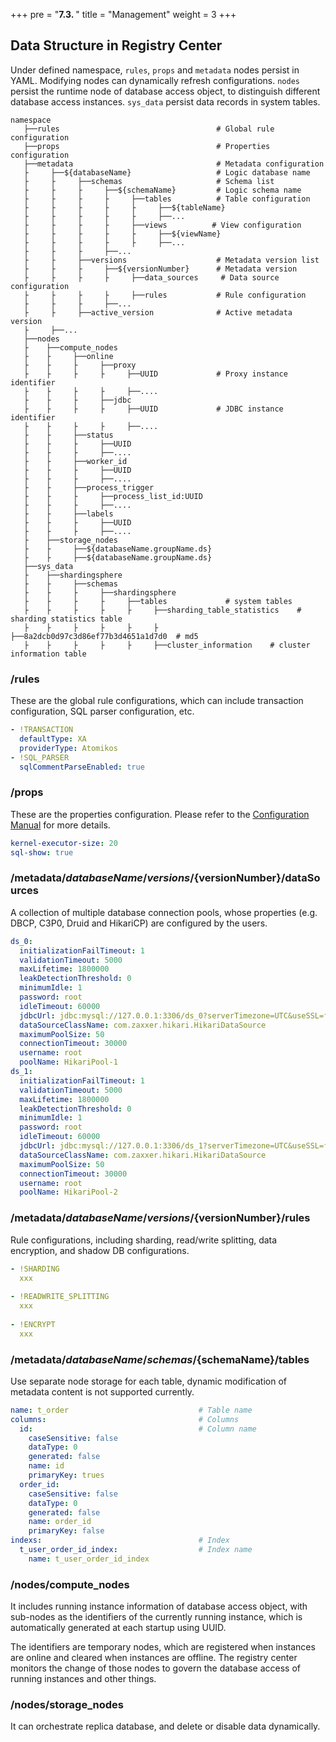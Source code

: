 +++
pre = "<b>7.3. </b>"
title = "Management"
weight = 3
+++

## Data Structure in Registry Center

Under defined namespace, `rules`, `props` and `metadata` nodes persist in YAML. Modifying nodes can dynamically refresh configurations. 
`nodes` persist the runtime node of database access object, to distinguish different database access instances.
`sys_data` persist data records in system tables.

```
namespace
   ├──rules                                   # Global rule configuration
   ├──props                                   # Properties configuration
   ├──metadata                                # Metadata configuration
   ├     ├──${databaseName}                   # Logic database name
   ├     ├     ├──schemas                     # Schema list   
   ├     ├     ├     ├──${schemaName}         # Logic schema name
   ├     ├     ├     ├     ├──tables          # Table configuration
   ├     ├     ├     ├     ├     ├──${tableName} 
   ├     ├     ├     ├     ├     ├──...  
   ├     ├     ├     ├     ├──views          # View configuration
   ├     ├     ├     ├     ├     ├──${viewName} 
   ├     ├     ├     ├     ├     ├──...  
   ├     ├     ├     ├──...    
   ├     ├     ├──versions                    # Metadata version list      
   ├     ├     ├     ├──${versionNumber}      # Metadata version
   ├     ├     ├     ├     ├──data_sources     # Data source configuration
   ├     ├     ├     ├     ├──rules           # Rule configuration  
   ├     ├     ├     ├──...
   ├     ├     ├──active_version              # Active metadata version
   ├     ├──...      
   ├──nodes
   ├    ├──compute_nodes
   ├    ├     ├──online
   ├    ├     ├     ├──proxy
   ├    ├     ├     ├     ├──UUID             # Proxy instance identifier
   ├    ├     ├     ├     ├──....
   ├    ├     ├     ├──jdbc
   ├    ├     ├     ├     ├──UUID             # JDBC instance identifier
   ├    ├     ├     ├     ├──....   
   ├    ├     ├──status
   ├    ├     ├     ├──UUID                   
   ├    ├     ├     ├──....
   ├    ├     ├──worker_id
   ├    ├     ├     ├──UUID
   ├    ├     ├     ├──....
   ├    ├     ├──process_trigger
   ├    ├     ├     ├──process_list_id:UUID
   ├    ├     ├     ├──....
   ├    ├     ├──labels                      
   ├    ├     ├     ├──UUID
   ├    ├     ├     ├──....               
   ├    ├──storage_nodes                       
   ├    ├     ├──${databaseName.groupName.ds} 
   ├    ├     ├──${databaseName.groupName.ds}
   ├──sys_data
   ├    ├──shardingsphere
   ├    ├     ├──schemas
   ├    ├     ├     ├──shardingsphere
   ├    ├     ├     ├     ├──tables             # system tables
   ├    ├     ├     ├     ├     ├──sharding_table_statistics    # sharding statistics table
   ├    ├     ├     ├     ├     ├     ├──8a2dcb0d97c3d86ef77b3d4651a1d7d0  # md5
   ├    ├     ├     ├     ├     ├──cluster_information    # cluster information table
```

### /rules

These are the global rule configurations, which can include transaction configuration, SQL parser configuration, etc.

```yaml
- !TRANSACTION
  defaultType: XA
  providerType: Atomikos
- !SQL_PARSER
  sqlCommentParseEnabled: true
```

### /props

These are the properties configuration. Please refer to the [Configuration Manual](/en/user-manual/shardingsphere-jdbc/props/) for more details.

```yaml
kernel-executor-size: 20
sql-show: true
```

### /metadata/${databaseName}/versions/${versionNumber}/dataSources

A collection of multiple database connection pools, whose properties (e.g. DBCP, C3P0, Druid and HikariCP) are configured by the users.

```yaml
ds_0:
  initializationFailTimeout: 1
  validationTimeout: 5000
  maxLifetime: 1800000
  leakDetectionThreshold: 0
  minimumIdle: 1
  password: root
  idleTimeout: 60000
  jdbcUrl: jdbc:mysql://127.0.0.1:3306/ds_0?serverTimezone=UTC&useSSL=false
  dataSourceClassName: com.zaxxer.hikari.HikariDataSource
  maximumPoolSize: 50
  connectionTimeout: 30000
  username: root
  poolName: HikariPool-1
ds_1:
  initializationFailTimeout: 1
  validationTimeout: 5000
  maxLifetime: 1800000
  leakDetectionThreshold: 0
  minimumIdle: 1
  password: root
  idleTimeout: 60000
  jdbcUrl: jdbc:mysql://127.0.0.1:3306/ds_1?serverTimezone=UTC&useSSL=false
  dataSourceClassName: com.zaxxer.hikari.HikariDataSource
  maximumPoolSize: 50
  connectionTimeout: 30000
  username: root
  poolName: HikariPool-2
```

### /metadata/${databaseName}/versions/${versionNumber}/rules

Rule configurations, including sharding, read/write splitting, data encryption, and shadow DB configurations.

```yaml
- !SHARDING
  xxx
  
- !READWRITE_SPLITTING
  xxx
  
- !ENCRYPT
  xxx
```

### /metadata/${databaseName}/schemas/${schemaName}/tables

Use separate node storage for each table, dynamic modification of metadata content is not supported currently.

```yaml
name: t_order                             # Table name
columns:                                  # Columns
  id:                                     # Column name
    caseSensitive: false
    dataType: 0
    generated: false
    name: id
    primaryKey: trues
  order_id:
    caseSensitive: false
    dataType: 0
    generated: false
    name: order_id
    primaryKey: false
indexs:                                   # Index
  t_user_order_id_index:                  # Index name
    name: t_user_order_id_index
```

### /nodes/compute_nodes

It includes running instance information of database access object, with sub-nodes as the identifiers of the currently running instance, which is automatically generated at each startup using UUID. 

The identifiers are temporary nodes, which are registered when instances are online and cleared when instances are offline. The registry center monitors the change of those nodes to govern the database access of running instances and other things.

### /nodes/storage_nodes

It can orchestrate replica database, and delete or disable data dynamically.
